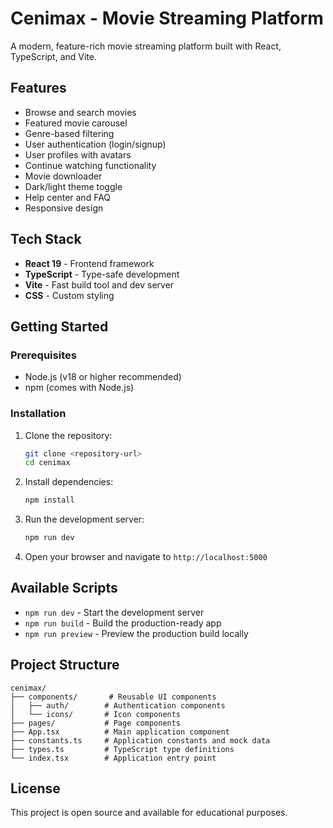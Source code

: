 # Cenimax - Movie Streaming Platform

A modern, feature-rich movie streaming platform built with React, TypeScript, and Vite.

## Features

- Browse and search movies
- Featured movie carousel
- Genre-based filtering
- User authentication (login/signup)
- User profiles with avatars
- Continue watching functionality
- Movie downloader
- Dark/light theme toggle
- Help center and FAQ
- Responsive design

## Tech Stack

- **React 19** - Frontend framework
- **TypeScript** - Type-safe development
- **Vite** - Fast build tool and dev server
- **CSS** - Custom styling

## Getting Started

### Prerequisites

- Node.js (v18 or higher recommended)
- npm (comes with Node.js)

### Installation

1. Clone the repository:
   ```bash
   git clone <repository-url>
   cd cenimax
   ```

2. Install dependencies:
   ```bash
   npm install
   ```

3. Run the development server:
   ```bash
   npm run dev
   ```

4. Open your browser and navigate to `http://localhost:5000`

## Available Scripts

- `npm run dev` - Start the development server
- `npm run build` - Build the production-ready app
- `npm run preview` - Preview the production build locally

## Project Structure

```
cenimax/
├── components/       # Reusable UI components
│   ├── auth/        # Authentication components
│   └── icons/       # Icon components
├── pages/           # Page components
├── App.tsx          # Main application component
├── constants.ts     # Application constants and mock data
├── types.ts         # TypeScript type definitions
└── index.tsx        # Application entry point
```

## License

This project is open source and available for educational purposes.
